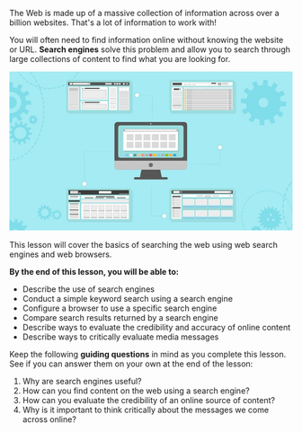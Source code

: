 The Web is made up of a massive collection of information across over a billion websites. That's a lot of information to work with!

You will often need to find information online without knowing the website or URL. **Search engines** solve this problem and allow you to search through large collections of content to find what you are looking for.

![illustration - various webpages ](../media/Search_the_Web_Illustration.jpg)

This lesson will cover the basics of searching the web using web search engines and web browsers.

**By the end of this lesson, you will be able to:**

*   Describe the use of search engines
*   Conduct a simple keyword search using a search engine
*   Configure a browser to use a specific search engine
*   Compare search results returned by a search engine
*   Describe ways to evaluate the credibility and accuracy of online content
*   Describe ways to critically evaluate media messages

Keep the following **guiding questions** in mind as you complete this lesson. See if you can answer them on your own at the end of the lesson:

1.  Why are search engines useful?
2.  How can you find content on the web using a search engine?
3.  How can you evaluate the credibility of an online source of content?
4.  Why is it important to think critically about the messages we come across online?